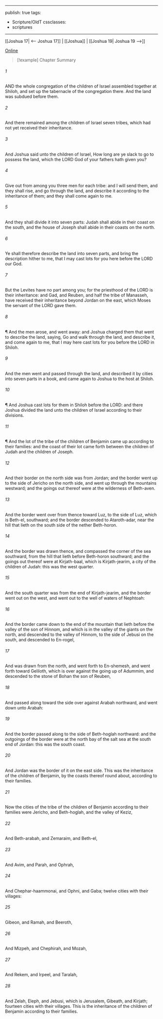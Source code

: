 

---
publish: true
tags:
  - Scripture/OldT
cssclasses:
  - scriptures
---
[[Joshua 17| <-- Joshua 17]] | [[Joshua]] | [[Joshua 19| Joshua 19 -->]]

[Online](https://churchofjesuschrist.org/study/scriptures/ot/josh/18?lang=eng)

>[!example] Chapter Summary
>
###### 1
AND the whole congregation of the children of Israel assembled together at Shiloh, and set up the tabernacle of the congregation there.  And the land was subdued before them.
###### 2
And there remained among the children of Israel seven tribes, which had not yet received their inheritance.
###### 3
And Joshua said unto the children of Israel, How long are ye slack to go to possess the land, which the LORD God of your fathers hath given you?
###### 4
Give out from among you three men for each tribe: and I will send them, and they shall rise, and go through the land, and describe it according to the inheritance of them; and they shall come again to me.
###### 5
And they shall divide it into seven parts: Judah shall abide in their coast on the south, and the house of Joseph shall abide in their coasts on the north.
###### 6
Ye shall therefore describe the land into seven parts, and bring the description hither to me, that I may cast lots for you here before the LORD our God.
###### 7
But the Levites have no part among you; for the priesthood of the LORD is their inheritance: and Gad, and Reuben, and half the tribe of Manasseh, have received their inheritance beyond Jordan on the east, which Moses the servant of the LORD gave them.
###### 8
¶ And the men arose, and went away: and Joshua charged them that went to describe the land, saying, Go and walk through the land, and describe it, and come again to me, that I may here cast lots for you before the LORD in Shiloh.
###### 9
And the men went and passed through the land, and described it by cities into seven parts in a book, and came again to Joshua to the host at Shiloh.
###### 10
¶ And Joshua cast lots for them in Shiloh before the LORD: and there Joshua divided the land unto the children of Israel according to their divisions.
###### 11
¶ And the lot of the tribe of the children of Benjamin came up according to their families: and the coast of their lot came forth between the children of Judah and the children of Joseph.
###### 12
And their border on the north side was from Jordan; and the border went up to the side of Jericho on the north side, and went up through the mountains westward; and the goings out thereof were at the wilderness of Beth-aven.
###### 13
And the border went over from thence toward Luz, to the side of Luz, which is Beth-el, southward; and the border descended to Ataroth-adar, near the hill that lieth on the south side of the nether Beth-horon.
###### 14
And the border was drawn thence, and compassed the corner of the sea southward, from the hill that lieth before Beth-horon southward; and the goings out thereof were at Kirjath-baal, which is Kirjath-jearim, a city of the children of Judah: this was the west quarter.
###### 15
And the south quarter was from the end of Kirjath-jearim, and the border went out on the west, and went out to the well of waters of Nephtoah:
###### 16
And the border came down to the end of the mountain that lieth before the valley of the son of Hinnom, and which is in the valley of the giants on the north, and descended to the valley of Hinnom, to the side of Jebusi on the south, and descended to En-rogel,
###### 17
And was drawn from the north, and went forth to En-shemesh, and went forth toward Geliloth, which is over against the going up of Adummim, and descended to the stone of Bohan the son of Reuben,
###### 18
And passed along toward the side over against Arabah northward, and went down unto Arabah:
###### 19
And the border passed along to the side of Beth-hoglah northward: and the outgoings of the border were at the north bay of the salt sea at the south end of Jordan: this was the south coast.
###### 20
And Jordan was the border of it on the east side.  This was the inheritance of the children of Benjamin, by the coasts thereof round about, according to their families.
###### 21
Now the cities of the tribe of the children of Benjamin according to their families were Jericho, and Beth-hoglah, and the valley of Keziz,
###### 22
And Beth-arabah, and Zemaraim, and Beth-el,
###### 23
And Avim, and Parah, and Ophrah,
###### 24
And Chephar-haammonai, and Ophni, and Gaba; twelve cities with their villages:
###### 25
Gibeon, and Ramah, and Beeroth,
###### 26
And Mizpeh, and Chephirah, and Mozah,
###### 27
And Rekem, and Irpeel, and Taralah,
###### 28
And Zelah, Eleph, and Jebusi, which is Jerusalem, Gibeath, and Kirjath; fourteen cities with their villages.  This is the inheritance of the children of Benjamin according to their families.




